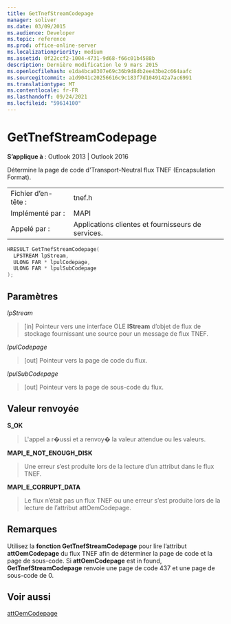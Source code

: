 ```yaml
---
title: GetTnefStreamCodepage
manager: soliver
ms.date: 03/09/2015
ms.audience: Developer
ms.topic: reference
ms.prod: office-online-server
ms.localizationpriority: medium
ms.assetid: 0f22ccf2-1004-4731-9d68-f66c01b4588b
description: Dernière modification le 9 mars 2015
ms.openlocfilehash: e1da4bca0307e69c36b9d8db2ee43be2c664aafc
ms.sourcegitcommit: a1d9041c20256616c9c183f7d1049142a7ac6991
ms.translationtype: MT
ms.contentlocale: fr-FR
ms.lasthandoff: 09/24/2021
ms.locfileid: "59614100"
---
```

# <a name="gettnefstreamcodepage"></a>GetTnefStreamCodepage

  
  
**S’applique à** : Outlook 2013 | Outlook 2016 
  
Détermine la page de code d'Transport-Neutral flux TNEF (Encapsulation Format).
  
|||
|:-----|:-----|
|Fichier d’en-tête :  <br/> |tnef.h  <br/> |
|Implémenté par :  <br/> |MAPI  <br/> |
|Appelé par :  <br/> |Applications clientes et fournisseurs de services.  <br/> |
   
```cpp
HRESULT GetTnefStreamCodepage(
  LPSTREAM lpStream,
  ULONG FAR * lpulCodepage,
  ULONG FAR * lpulSubCodepage
);
```

## <a name="parameters"></a>Paramètres

 _lpStream_
  
> [in] Pointeur vers une interface OLE **IStream** d’objet de flux de stockage fournissant une source pour un message de flux TNEF. 
    
 _lpulCodepage_
  
> [out] Pointeur vers la page de code du flux.
    
 _lpulSubCodepage_
  
> [out] Pointeur vers la page de sous-code du flux.
    
## <a name="return-value"></a>Valeur renvoyée

 **S_OK**
  
> L'appel a r�ussi et a renvoy� la valeur attendue ou les valeurs.
    
 **MAPI_E_NOT_ENOUGH_DISK**
  
> Une erreur s’est produite lors de la lecture d’un attribut dans le flux TNEF.
    
 **MAPI_E_CORRUPT_DATA**
  
> Le flux n’était pas un flux TNEF ou une erreur s’est produite lors de la lecture de l’attribut attOemCodepage.
    
## <a name="remarks"></a>Remarques

Utilisez la **fonction GetTnefStreamCodepage** pour lire l’attribut **attOemCodepage** du flux TNEF afin de déterminer la page de code et la page de sous-code. Si **attOemCodepage** est in found, **GetTnefStreamCodepage** renvoie une page de code 437 et une page de sous-code de 0. 
  
## <a name="see-also"></a>Voir aussi



[attOemCodepage](https://msdn.microsoft.com/library/ee158667%28EXCHG.80%29.aspx)

